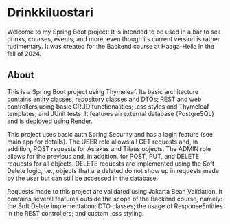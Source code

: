 # Drinkkiluostari

Welcome to my Spring Boot project! It is intended to be used in a bar to sell
drinks, courses, events, and more, even though its current version is rather
rudimentary. It was created for the Backend course at Haaga-Helia in the fall
of 2024.

## About

This is a Spring Boot project using Thymeleaf. Its basic architecture contains
entity classes, repository classes and DTOs; REST and web controllers using basic
CRUD functionalities; .css styles and Thymeleaf templates; and JUnit tests. It
features an external database (PostgreSQL) and is deployed using Render.

This project uses basic auth Spring Security and has a login feature (see main
app for details). The USER role allows all GET requests and, in addition, POST
requests for Asiakas and Tilaus objects. The ADMIN role allows for the previous
and, in addition, for POST, PUT, and DELETE requests for all objects. DELETE
requests are implemented using the Soft Delete logic, i.e., objects that are
deleted do not show up in requests made by the user but can still be accessed
in the database.

Requests made to this project are validated using Jakarta Bean Validation. It
contains several features outside the scope of the Backend course, namely: the
Soft Delete implementation; DTO classes; the usage of ResponseEntities in the
REST controllers; and custom .css styling.
